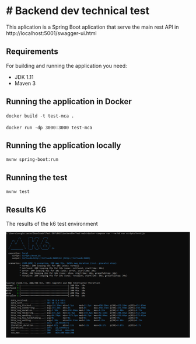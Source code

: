 # # Backend dev technical test

This aplication is a Spring Boot aplication that serve the main rest API in http://localhost:5001/swagger-ui.html

## Requirements

For building and running the application you need:

- JDK 1.11
- Maven 3


## Running the application in Docker

```shell
docker build -t test-mca .

docker run -dp 3000:3000 test-mca
```

## Running the application locally

```shell
mvnw spring-boot:run
```

## Running the test

```shell
mvnw test
```

## Results K6

The results of the k6 test environment

![alt text](imgs/Results-K6.PNG)